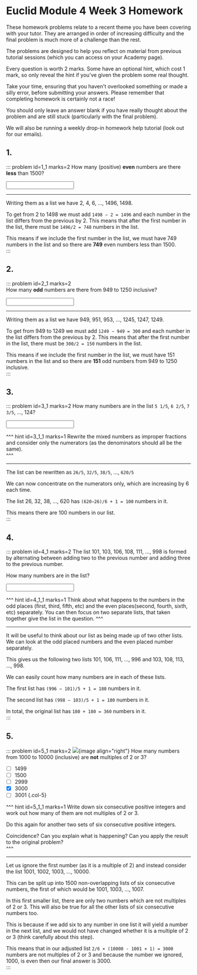 # Euclid Module 4 Week 3 Homework

These homework problems relate to a recent theme you have been covering with your tutor. They are arranged in order of increasing difficulty and the final problem is much more of a challenge than the rest.  

The problems are designed to help you reflect on material from previous tutorial sessions (which you can access on your Academy page).  

Every question is worth 2 marks. Some have an optional hint, which cost 1 mark, so only reveal the hint if you’ve given the problem some real thought.   

Take your time, ensuring that you haven't overlooked something or made a silly error, before submitting your answers. Please remember that completing homework is certainly not a race!  

You should only leave an answer blank if you have really thought about the problem and are still stuck (particularly with the final problem).  

We will also be running a weekly drop-in homework help tutorial (look out for our emails).  


## 1.
::: problem id=1_1 marks=2
How many (positive) __even__ numbers are there __less__ than 1500?  

<input type="number" solution="749"/>  

---

Writing them as a list we have 2, 4, 6, ..., 1496, 1498.  

To get from 2 to 1498 we must add `1498 − 2 = 1496` and each number in the list differs from the previous by 2. This means that after the first number in the list, there must be `1496/2 = 748` numbers in the list.  

This means if we include the first number in the list, we must have 749 numbers in the list and so there are __749__ even numbers less than 1500.  
:::


## 2.
::: problem id=2_1 marks=2  
How many __odd__ numbers are there from 949 to 1250 inclusive?       
 
<input type="number" solution="151"/>

---

Writing them as a list we have 949, 951, 953, ...,  1245, 1247, 1249.  

To get from 949 to 1249 we must add `1249 − 949 = 300` and each number in the list differs from the previous by 2. This means that after the first number in the list, there must be `300/2 = 150` numbers in the list.  

This means if we include the first number in the list, we must have 151 numbers in the list and so there are __151__ odd numbers from 949 to 1250 inclusive.  
:::


## 3.
::: problem id=3_1 marks=2
How many numbers are in the list `5 1/5`, `6 2/5`, `7 3/5`, ..., 124?  

<input type="number" solution="100"/>  

^^^ hint id=3_1_1 marks=1
Rewrite the mixed numbers as improper fractions and consider only the numerators (as the denominators should all be the same).  
^^^

---

The list can be rewritten as `26/5`, `32/5`, `38/5`, ..., `620/5`  

We can now concentrate on the numerators only, which are increasing by 6 each time.  

The list 26, 32, 38, ..., 620 has `(620−26)/6 + 1 = 100` numbers in it.  

This means there are 100 numbers in our list.  
:::


## 4.
::: problem id=4_1 marks=2
The list 101, 103, 106, 108, 111, ..., 998 is formed by alternating between adding two to the previous number and adding three to the previous number.  

How many numbers are in the list?   
  
<input type="number" solution="360"/> 

^^^ hint id=4_1_1 marks=1
Think about what happens to the numbers in the odd places (first, third, fifth, etc) and the even places(second, fourth, sixth, etc) separately. You can then focus on two separate lists, that taken together give the list in the question.
^^^

---

It will be useful to think about our list as being made up of two other lists. We can look at the odd placed numbers and the even placed number separately.  

This gives us the following two lists 101, 106, 111, ..., 996 and 103, 108, 113, ..., 998.  

We can easily count how many numbers are in each of these lists.  

The first list has `(996 − 101)/5 + 1 = 180` numbers in it.  

The second list has `(998 − 103)/5 + 1 = 180` numbers in it.  

In total, the original list has `180 + 180 = 360` numbers in it.  
:::


## 5.
::: problem id=5_1 marks=2
![](/resources/academy-4-week-2/4-skull.png){image align="right"} 
How many numbers from 1000 to 10000 (inclusive) are __not__ multiples of 2 or 3?  

* [ ] 1499
* [ ] 1500
* [ ] 2999
* [x] 3000
* [ ] 3001
{.col-5}

^^^ hint id=5_1_1 marks=1
Write down six consecutive positive integers and work out how many of them are not multiples of 2 or 3.  

Do this again for another two sets of six consecutive positive integers.  

Coincidence? Can you explain what is happening? Can you apply the result to the original problem?  
^^^

---

Let us ignore the first number (as it is a multiple of 2) and instead consider the list 1001, 1002, 1003, ..., 10000.  

This can be split up into 1500 non-overlapping lists of six consecutive numbers, the first of which would be 1001, 1003, ..., 1007.  

In this first smaller list, there are only two numbers which are not multiples of 2 or 3. This will also be true for all the other lists of six consecutive numbers too.  

This is because if we add six to any number in one list it will yield a number in the next list, and we would not have changed whether it is a multiple of 2 or 3 (think carefully about this step).  

This means that in our adjusted list `2/6 × (10000 - 1001 × 1) = 3000` numbers are not multiples of 2 or 3 and because the number we ignored, 1000, is even then our final answer is 3000.  
:::